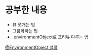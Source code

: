 # 공부한 내용

* 뷰 쪼개는 법
* 그룹화하는 법
* .environmentObject로 프리뷰 다루는 법

[@EnvironmentObject 설명](https://dq-qqq.github.io/swiftui/2022/02/18/dataflow/)
